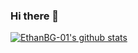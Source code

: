 ### Hi there 👋

[![EthanBG-01's github stats](https://github-readme-stats.vercel.app/api?username=EthanBG-01)](https://github.com/EthanBG-01/github-readme-stats)

<!--
**EthanBG-01/EthanBG-01** is a ✨ _special_ ✨ repository because its `README.md` (this file) appears on your GitHub profile.

Here are some ideas to get you started:

- 🔭 I’m currently working on ...
- 🌱 I’m currently learning ...
- 👯 I’m looking to collaborate on ...
- 🤔 I’m looking for help with ...
- 💬 Ask me about ...
- 📫 How to reach me: ...
- 😄 Pronouns: ...
- ⚡ Fun fact: ...
-->
